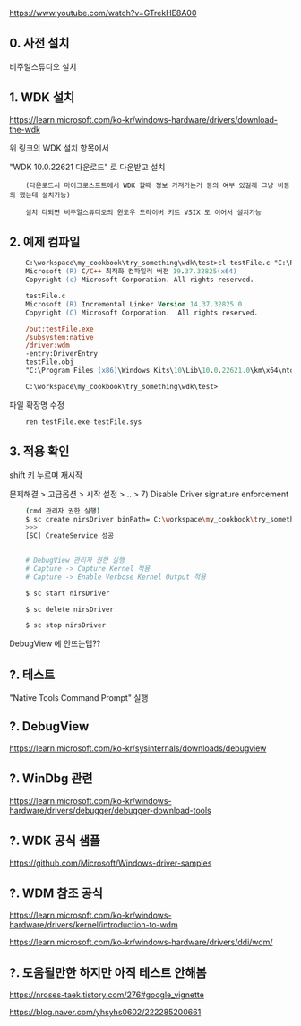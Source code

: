 https://www.youtube.com/watch?v=GTrekHE8A00

## 0. 사전 설치

비주얼스튜디오 설치

## 1. WDK 설치

https://learn.microsoft.com/ko-kr/windows-hardware/drivers/download-the-wdk

위 링크의 WDK 설치 항목에서 

"WDK 10.0.22621 다운로드" 로 다운받고 설치

```
    (다운로드시 마이크로스프트에서 WDK 할때 정보 가져가는거 동의 여부 있길레 그냥 비동의 했는데 설치가능)

    설치 다되면 비주얼스튜디오의 윈도우 드라이버 키트 VSIX 도 이어서 설치가능
```

## 2. 예제 컴파일

```ps
    C:\workspace\my_cookbook\try_something\wdk\test>cl testFile.c "C:\Program Files (x86)\Windows Kits\10\Lib\10.0.22621.0\km\x64\ntoskrnl.lib" /I "C:\Program Files (x86)\Windows Kits\10\Include\10.0.22621.0\km" /link /subsystem:native /driver:wdm -entry:DriverEntry
    Microsoft (R) C/C++ 최적화 컴파일러 버전 19.37.32825(x64)
    Copyright (c) Microsoft Corporation. All rights reserved.

    testFile.c
    Microsoft (R) Incremental Linker Version 14.37.32825.0
    Copyright (C) Microsoft Corporation.  All rights reserved.

    /out:testFile.exe
    /subsystem:native
    /driver:wdm
    -entry:DriverEntry
    testFile.obj
    "C:\Program Files (x86)\Windows Kits\10\Lib\10.0.22621.0\km\x64\ntoskrnl.lib"

    C:\workspace\my_cookbook\try_something\wdk\test>
```

파일 확장명 수정

```
    ren testFile.exe testFile.sys
```

## 3. 적용 확인

shift 키 누르며 재시작

문제해결 > 고급옵션 > 시작 설정 > .. > 7) Disable Driver signature enforcement

```bash
    (cmd 관리자 권한 실행)
    $ sc create nirsDriver binPath= C:\workspace\my_cookbook\try_something\wdk\test\testFile.sys type= kernel
    >>>
    [SC] CreateService 성공

    
    # DebugView 관리자 권한 실행
    # Capture -> Capture Kernel 적용
    # Capture -> Enable Verbose Kernel Output 적용

    $ sc start nirsDriver

    $ sc delete nirsDriver

    $ sc stop nirsDriver
```
DebugView 에 안뜨는뎁??


## ?. 테스트

"Native Tools Command Prompt" 실행

## ?. DebugView

https://learn.microsoft.com/ko-kr/sysinternals/downloads/debugview

## ?. WinDbg 관련

https://learn.microsoft.com/ko-kr/windows-hardware/drivers/debugger/debugger-download-tools

## ?. WDK 공식 샘플

https://github.com/Microsoft/Windows-driver-samples

## ?. WDM 참조 공식

https://learn.microsoft.com/ko-kr/windows-hardware/drivers/kernel/introduction-to-wdm

https://learn.microsoft.com/ko-kr/windows-hardware/drivers/ddi/wdm/




## ?. 도움될만한 하지만 아직 테스트 안해봄

https://nroses-taek.tistory.com/276#google_vignette

https://blog.naver.com/yhsyhs0602/222285200661